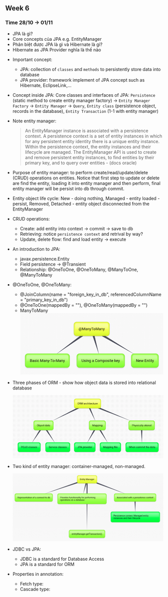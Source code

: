 ## Week 6

### Time 28/10 -> 01/11
- JPA là gì?
- Core concepts của JPA e.g. EntityManager
- Phân biệt được JPA là gì và Hibernate là gì?
- Hibernate as JPA Provider nghĩa là thế nào

+ Important concept: 
  + JPA: collection of `classes` and `methods` to persistently store data into database
  + JPA provider: framework implement of JPA concept such as Hibernate, EclipseLink,...

+ Concept inside JPA: Core classes and interfaces of JPA: `Persistence` (static method to create entity manager factory) -> `Entity Manager Factory` -> `Entity Manager` -> `Query`, `Entity class` (persistence object, records in the database), `Entity Transaction` (1-1 with entity manager)

+ Note entity manager: 
  > An EntityManager instance is associated with a persistence context. A persistence context is a set of entity instances in which for any persistent entity identity there is a unique entity instance. Within the persistence context, the entity instances and their lifecycle are managed. The EntityManager API is used to create and remove persistent entity instances, to find entities by their primary key, and to query over entities  - (docs oracle)

+ Purpose of entity manager: to perform create/read/update/delete (CRUD) operations on entities. Notice that first step to update or delete are find the entity, loading it into entity manager and then perform, final entity manager will be persist into db through commit.

+ Entity object life cycle: New - doing nothing, Managed - entity loaded - persist, Removed, Detached - entity object disconnected from the EntityManager

+ CRUD operations:
  + Create: add entity into context -> commit -> save to db
  + Retrieving: notice `persistence context` and retrival by way?
  + Update, delete flow: find and load entity -> execute 

+ An introduction to JPA: 
  + javax.persistence.Entity
  + Field persistence -> @Transient
  + Relationship: @OneToOne, @OneToMany, @ManyToOne, @ManyToMany
 
+ @OneToOne, @OneToMany: 
  + @JoinColumn(name = "foreign_key_in_db", referencedColumnName = "primary_key_in_db")
  + @OneToOne(mappedBy = ""), @OneToMany(mappedBy = "")
  + ManyToMany
    <div align="center">
      <img src="media/many-to-many.png" />
    </div>

+ Three phases of ORM - show how object data is stored into relational database
  <div align="center">
    <img src="media/orm-architect.png" />
  </div>

+ Two kind of entity manager: container-managed, non-managed.
  <div align="center">
    <img src="media/entity-manager.png" />
  </div>

+ JDBC vs JPA: 
  + JDBC is a standard for Database Access
  + JPA is a standard for ORM

+ Properties in annotation:
  + Fetch type:
  + Cascade type: